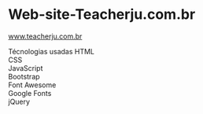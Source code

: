 # Web-site-Teacherju.com.br

<a> www.teacherju.com.br <a/>

Técnologias usadas
    HTML <br/>
    CSS <br/>
    JavaScript <br/>
    Bootstrap <br/>
    Font Awesome <br/>
    Google Fonts <br/>
    jQuery <br/>
